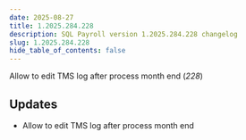 ```yaml
---
date: 2025-08-27
title: 1.2025.284.228
description: SQL Payroll version 1.2025.284.228 changelog
slug: 1.2025.284.228
hide_table_of_contents: false
---
```


Allow to edit TMS log after process month end (*228*)

<!-- truncate -->

## Updates

- Allow to edit TMS log after process month end
